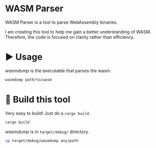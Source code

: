 # WASM Parser

WASM Parser is a tool to parse WebAssembly binaries.

I am creating this tool to help me gain a better understanding of WASM. Therefore, the code is focused on clarity rather than efficiency.

# ▶ Usage

*wasmdump* is the executable that parses the wasm.

```bash
wasmdump path/to/wasm
```


# 🔨 Build this tool

Very easy to build! Just do a `cargo build`.

```bash
cargo build
```

*wasmdump* is in `target/debug/` directory.

```bash
cp target/debug/wasmdump any/path
```
